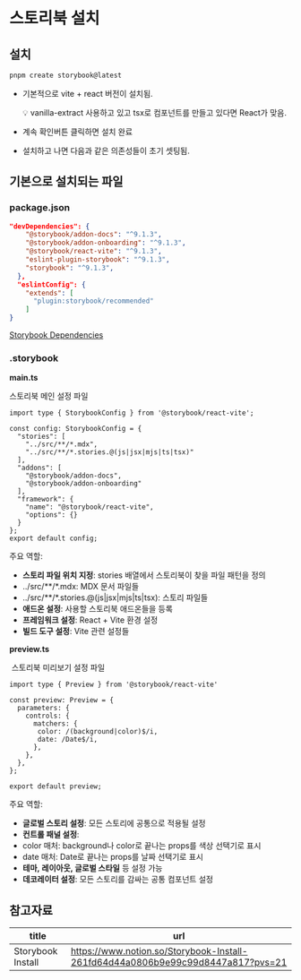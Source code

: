 # 스토리북 설치

## 설치
```bash
pnpm create storybook@latest
```

- 기본적으로 vite + react 버전이 설치됨.
    
    <aside>
    💡 vanilla-extract 사용하고 있고 tsx로 컴포넌트를 만들고 있다면 React가 맞음.
    
    </aside>
    
- 계속 확인버튼 클릭하면 설치 완료
- 설치하고 나면 다음과 같은 의존성들이 초기 셋팅됨.

## 기본으로 설치되는 파일

### package.json

```json
"devDependencies": {
    "@storybook/addon-docs": "^9.1.3",
    "@storybook/addon-onboarding": "^9.1.3",
    "@storybook/react-vite": "^9.1.3",
    "eslint-plugin-storybook": "^9.1.3",
    "storybook": "^9.1.3",
  },
  "eslintConfig": {
    "extends": [
      "plugin:storybook/recommended"
    ]
}
```

[Storybook Dependencies](https://www.notion.so/Storybook-Dependencies-261fd64d44a0806390ebe093be4e9a3a?pvs=21)

### .storybook

**main.ts**

스토리북 메인 설정 파일 

```tsx
import type { StorybookConfig } from '@storybook/react-vite';

const config: StorybookConfig = {
  "stories": [
    "../src/**/*.mdx",
    "../src/**/*.stories.@(js|jsx|mjs|ts|tsx)"
  ],
  "addons": [
    "@storybook/addon-docs",
    "@storybook/addon-onboarding"
  ],
  "framework": {
    "name": "@storybook/react-vite",
    "options": {}
  }
};
export default config;
```

주요 역할:

- **스토리 파일 위치 지정**: stories 배열에서 스토리북이 찾을 파일 패턴을 정의
- ../src/**/*.mdx: MDX 문서 파일들
- ../src/**/*.stories.@(js|jsx|mjs|ts|tsx): 스토리 파일들
- **애드온 설정**: 사용할 스토리북 애드온들을 등록
- **프레임워크 설정**: React + Vite 환경 설정
- **빌드 도구 설정**: Vite 관련 설정들

**preview.ts**

 스토리북 미리보기 설정 파일

```tsx
import type { Preview } from '@storybook/react-vite'

const preview: Preview = {
  parameters: {
    controls: {
      matchers: {
       color: /(background|color)$/i,
       date: /Date$/i,
      },
    },
  },
};

export default preview;
```

주요 역할:

- **글로벌 스토리 설정**: 모든 스토리에 공통으로 적용될 설정
- **컨트롤 패널 설정**:
- color 매처: background나 color로 끝나는 props를 색상 선택기로 표시
- date 매처: Date로 끝나는 props를 날짜 선택기로 표시
- **테마, 레이아웃, 글로벌 스타일** 등 설정 가능
- **데코레이터 설정**: 모든 스토리를 감싸는 공통 컴포넌트 설정

## 참고자료
| title | url |
| --- | --- |
| Storybook Install | https://www.notion.so/Storybook-Install-261fd64d44a0806b9e99c99d8447a817?pvs=21 |